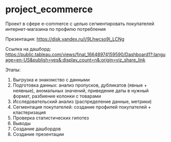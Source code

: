 # project_ecommerce
Проект в сфере e-commerce с целью сегментировать покупателей интернет-магазина по профилю потребления


Презентация: https://disk.yandex.ru/i/9Lhwcso9I_LCNg 

Ссылка на дашборд: https://public.tableau.com/views/final_16648974159590/Dashboard1?:language=en-US&publish=yes&:display_count=n&:origin=viz_share_link

Этапы:
1. Выгрузка и знакомство с данными
2. Подготовка данных: анализ пропусков, дубликатов (явные + неявные), аномальных значений, приведение даты в нужный формат, разбиение колонки с товарами
3. Исследовательский анализ (распределение данные, метрики)
4. Сегментация покупателей: создание профилей покупателей + кластеризация
5. Проверка статистических гипотез
6. Выводы
7. Создание дашбордов
8. Создание презентации
